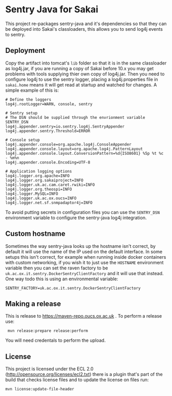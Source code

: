 # Sentry Java for Sakai

This project re-packages sentry-java and it's dependencies so that they can be deployed into Sakai's classloaders, this
allows you to send log4j events to sentry.

## Deployment

Copy the artifact into tomcat's `lib` folder so that it is in the same classloader as log4j.jar, if you are
running a copy of Sakai before 10.x you may get problems with tools supplying thier own copy of log4j.jar. Then
you need to configure log4j to use the sentry logger, placing a log4j.properties file in `sakai.home` means it will
get read at startup and watched for changes. A simple example of this is:

    # Define the loggers
    log4j.rootLogger=WARN, console, sentry
    
    # Sentry setup
    # The DSN should be supplied through the envrionment variable SENTRY_DSN
    log4j.appender.sentry=io.sentry.log4j.SentryAppender
    log4j.appender.sentry.Threshold=ERROR
    
    # Console setup
    log4j.appender.console=org.apache.log4j.ConsoleAppender
    log4j.appender.console.layout=org.apache.log4j.PatternLayout
    log4j.appender.console.layout.ConversionPattern=%d{ISO8601} %5p %t %c - %m%n
    log4j.appender.console.Encoding=UTF-8
    
    # Application logging options
    log4j.logger.org.apache=INFO
    log4j.logger.org.sakaiproject=INFO
    log4j.logger.uk.ac.cam.caret.rwiki=INFO
    log4j.logger.org.theospi=INFO
    log4j.logger.MySQL=INFO
    log4j.logger.uk.ac.ox.oucs=INFO
    log4j.logger.net.sf.snmpadaptor4j=INFO
    
To avoid putting secrets in configuration files you can use the `SENTRY_DSN` environment variable to configure the 
sentry-java log4j integration.

## Custom hostname

Sometimes the way sentry-java looks up the hostname isn't correct, by default it will use the name of the IP used
on the default interface. In some setups this isn't correct, for example when running inside docker containers with
custom networking, if you wish it to just use the `HOSTNAME` environment variable then you can set the raven factory
to be `uk.ac.ox.it.sentry.DockerSentryClientFactory` and it will use that instead. One way todo this is using an
environmental variable:

    SENTRY_FACTORY=uk.ac.ox.it.sentry.DockerSentryClientFactory

    
## Making a release

This is release to https://maven-repo.oucs.ox.ac.uk . To perform a release use:

     mvn release:prepare release:perform

You will need credentals to perform the upload.

## License

This project is licensed under the ECL 2.0 (http://opensource.org/licenses/ecl2.txt) there is a plugin that's part
of the build that checks license files and to update the license on files run:

    mvn license:update-file-header


